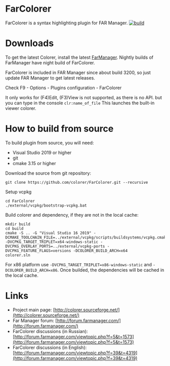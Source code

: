 FarColorer
==========
FarColorer is a syntax highlighting plugin for FAR Manager.
[![build](https://github.com/colorer/FarColorer/workflows/build/badge.svg)](https://github.com/colorer/FarColorer/actions?query=workflow%3A%22build%22)

Downloads
=========
To get the latest Colorer, install the latest [FarManager](http://www.farmanager.com/download.php?l=en).
Nightly builds of FarManager have night build of FarColorer.

FarColorer is included in FAR Manager since about build 3200, so just update FAR Manager to get latest releases.
  
Check F9 - Options - Plugins configuration - FarColorer

It only works for (F4)Edit, (F3)View is not supported, as there is no API. 
but you can type in the console `clr:name_of_file` 
This launches the built-in viewer colorer.
  
How to build from source
==========
To build plugin from source, you will need:

  * Visual Studio 2019 or higher
  * git
  * cmake 3.15 or higher

Download the source from git repository:

    git clone https://github.com/colorer/FarColorer.git --recursive

Setup vcpkg

    cd FarColorer
    ./external/vcpkg/bootstrap-vcpkg.bat

Build colorer and dependency, if they are not in the local cache:

    mkdir build
    cd build
    cmake -S .. -G "Visual Studio 16 2019" -DCMAKE_TOOLCHAIN_FILE=../external/vcpkg/scripts/buildsystems/vcpkg.cmake -DVCPKG_TARGET_TRIPLET=x64-windows-static -DVCPKG_OVERLAY_PORTS=../external/vcpkg-ports -DVCPKG_FEATURE_FLAGS=versions -DCOLORER_BUILD_ARCH=x64
    colorer.sln

For x86 platform use `-DVCPKG_TARGET_TRIPLET=x86-windows-static` and `-DCOLORER_BUILD_ARCH=x86`.
Once builded, the dependencies will be cached in the local cache.

Links
========================

* Project main page: [http://colorer.sourceforge.net/](http://colorer.sourceforge.net/)
* Far Manager forum: [http://forum.farmanager.com/](http://forum.farmanager.com/)
* FarColorer discussions (in Russian): [http://forum.farmanager.com/viewtopic.php?f=5&t=1573](http://forum.farmanager.com/viewtopic.php?f=5&t=1573)
* FarColorer discussions (in English): [http://forum.farmanager.com/viewtopic.php?f=39&t=4319](http://forum.farmanager.com/viewtopic.php?f=39&t=4319)
